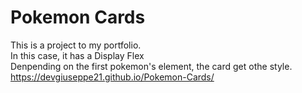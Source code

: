 # Pokemon Cards
This is a project to my portfolio. <br>
In this case, it has a Display Flex <br>
Denpending on the first pokemon's element, the card get othe style.
https://devgiuseppe21.github.io/Pokemon-Cards/
